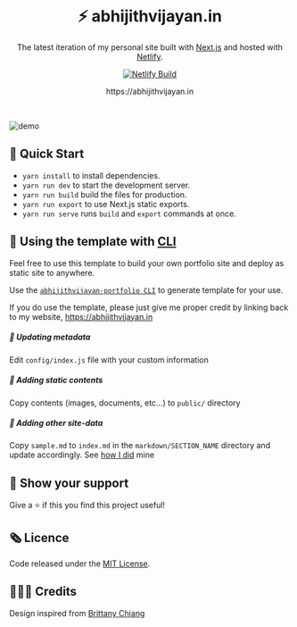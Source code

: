 <h1 align="center">⚡️  abhijithvijayan.in</h1>
<p align="center">The latest iteration of my personal site built with <a target="_blank" rel="nofollow noopener noreferrer" href="https://nextjs.org/">Next.js</a> and hosted with <a href="https://www.netlify.com/" rel="nofollow noopener noreferrer">Netlify</a>.</p>

<div align="center">
  <a href="https://app.netlify.com/sites/abhijithvijayan/deploys">
    <img src="https://api.netlify.com/api/v1/badges/3df0faa6-696c-4738-8802-45cdceb85716/deploy-status" alt="Netlify Build" />
  </a>
</div>

<p align="center">https://abhijithvijayan.in</p>
<br>

![demo](https://raw.githubusercontent.com/abhijithvijayan/abhijithvijayan.in/master/public/images/demo.png)

## 🚀 Quick Start

- `yarn install` to install dependencies.
- `yarn run dev` to start the development server.
- `yarn run build` build the files for production.
- `yarn run export` to use Next.js static exports.
- `yarn run serve` runs `build` and `export` commands at once.

## 🚨 Using the template with [CLI](https://github.com/abhijithvijayan/portfolio-cli)

Feel free to use this template to build your own portfolio site and deploy as static site to anywhere.

Use the [`abhijithvijayan-portfolio CLI`](https://github.com/abhijithvijayan/portfolio-cli) to generate template for your use.

If you do use the template, please just give me proper credit by linking back to my website, https://abhijithvijayan.in
<br />

##### 🌟 Updating metadata

Edit `config/index.js` file with your custom information

##### 🌟 Adding static contents

Copy contents (images, documents, etc...) to `public/` directory

##### 🌟 Adding other site-data

Copy `sample.md` to `index.md` in the `markdown/SECTION_NAME` directory and update accordingly. See [how I did](https://github.com/abhijithvijayan/abhijithvijayan.in/tree/master/markdown) mine

## 🖤 Show your support

Give a ⭐ if this you find this project useful!

## 🗞 Licence

Code released under the [MIT License](LICENSE).

## 👩🏾‍🔬 Credits

Design inspired from [Brittany Chiang](https://github.com/bchiang7)
